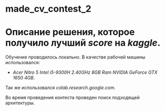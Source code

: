 # made_cv_contest_2
# Описание решения, которое получило лучший *score* на *kaggle*.

Обучение проводилось локально. В качестве рабочей машины использовался:
  * *Acer Nitro 5 Intel i5-9300H 2.40GHz 8GB Ram NVIDIA GeForce GTX 1650 4GB*.

Так же использовался *colab.research.google.com*.

Во время проведения контеста проведен поиск подходящей архитектуры.










